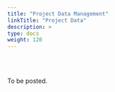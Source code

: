 ```yaml
---
title: "Project Data Management"
linkTitle: "Project Data"
description: >
type: docs
weight: 120
---
```


<br></br>

To be posted.

